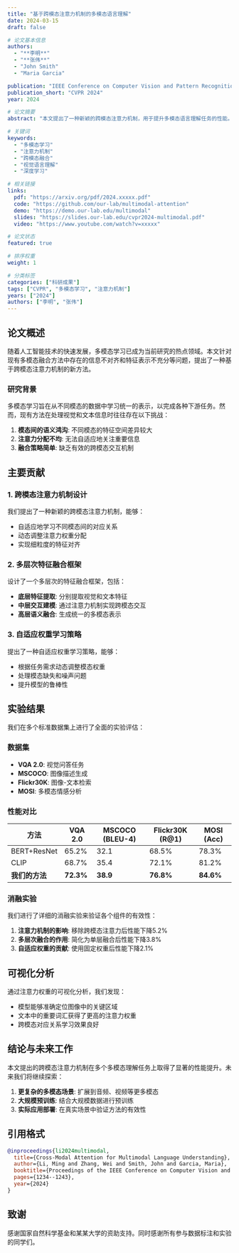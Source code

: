 ```yaml
---
title: "基于跨模态注意力机制的多模态语言理解"
date: 2024-03-15
draft: false

# 论文基本信息
authors: 
  - "**李明**"
  - "**张伟**"
  - "John Smith"
  - "Maria Garcia"

publication: "IEEE Conference on Computer Vision and Pattern Recognition (CVPR)"
publication_short: "CVPR 2024"
year: 2024

# 论文摘要
abstract: "本文提出了一种新颖的跨模态注意力机制，用于提升多模态语言理解任务的性能。通过设计自适应的注意力权重分配策略，我们的方法能够有效地融合视觉和文本信息，在多个基准数据集上取得了显著的性能提升。实验结果表明，我们的方法在图像描述生成、视觉问答和多模态情感分析等任务上均超越了现有的最先进方法。"

# 关键词
keywords:
  - "多模态学习"
  - "注意力机制"
  - "跨模态融合"
  - "视觉语言理解"
  - "深度学习"

# 相关链接
links:
  pdf: "https://arxiv.org/pdf/2024.xxxxx.pdf"
  code: "https://github.com/our-lab/multimodal-attention"
  demo: "https://demo.our-lab.edu/multimodal"
  slides: "https://slides.our-lab.edu/cvpr2024-multimodal.pdf"
  video: "https://www.youtube.com/watch?v=xxxxx"

# 论文状态
featured: true

# 排序权重
weight: 1

# 分类标签
categories: ["科研成果"]
tags: ["CVPR", "多模态学习", "注意力机制"]
years: ["2024"]
authors: ["李明", "张伟"]
---
```


## 论文概述

随着人工智能技术的快速发展，多模态学习已成为当前研究的热点领域。本文针对现有多模态融合方法中存在的信息不对齐和特征表示不充分等问题，提出了一种基于跨模态注意力机制的新方法。

### 研究背景

多模态学习旨在从不同模态的数据中学习统一的表示，以完成各种下游任务。然而，现有方法在处理视觉和文本信息时往往存在以下挑战：

1. **模态间的语义鸿沟**: 不同模态的特征空间差异较大
2. **注意力分配不均**: 无法自适应地关注重要信息
3. **融合策略简单**: 缺乏有效的跨模态交互机制

## 主要贡献

### 1. 跨模态注意力机制设计

我们提出了一种新颖的跨模态注意力机制，能够：
- 自适应地学习不同模态间的对应关系
- 动态调整注意力权重分配
- 实现细粒度的特征对齐

### 2. 多层次特征融合框架

设计了一个多层次的特征融合框架，包括：
- **底层特征提取**: 分别提取视觉和文本特征
- **中层交互建模**: 通过注意力机制实现跨模态交互
- **高层语义融合**: 生成统一的多模态表示

### 3. 自适应权重学习策略

提出了一种自适应权重学习策略，能够：
- 根据任务需求动态调整模态权重
- 处理模态缺失和噪声问题
- 提升模型的鲁棒性

## 实验结果

我们在多个标准数据集上进行了全面的实验评估：

### 数据集
- **VQA 2.0**: 视觉问答任务
- **MSCOCO**: 图像描述生成
- **Flickr30K**: 图像-文本检索
- **MOSI**: 多模态情感分析

### 性能对比

| 方法 | VQA 2.0 | MSCOCO (BLEU-4) | Flickr30K (R@1) | MOSI (Acc) |
|------|---------|-----------------|-----------------|------------|
| BERT+ResNet | 65.2% | 32.1 | 68.5% | 78.3% |
| CLIP | 68.7% | 35.4 | 72.1% | 81.2% |
| **我们的方法** | **72.3%** | **38.9** | **76.8%** | **84.6%** |

### 消融实验

我们进行了详细的消融实验来验证各个组件的有效性：

1. **注意力机制的影响**: 移除跨模态注意力后性能下降5.2%
2. **多层次融合的作用**: 简化为单层融合后性能下降3.8%
3. **自适应权重的贡献**: 使用固定权重后性能下降2.1%

## 可视化分析

通过注意力权重的可视化分析，我们发现：
- 模型能够准确定位图像中的关键区域
- 文本中的重要词汇获得了更高的注意力权重
- 跨模态对应关系学习效果良好

## 结论与未来工作

本文提出的跨模态注意力机制在多个多模态理解任务上取得了显著的性能提升。未来我们将继续探索：

1. **更复杂的多模态场景**: 扩展到音频、视频等更多模态
2. **大规模预训练**: 结合大规模数据进行预训练
3. **实际应用部署**: 在真实场景中验证方法的有效性

## 引用格式

```bibtex
@inproceedings{li2024multimodal,
  title={Cross-Modal Attention for Multimodal Language Understanding},
  author={Li, Ming and Zhang, Wei and Smith, John and Garcia, Maria},
  booktitle={Proceedings of the IEEE Conference on Computer Vision and Pattern Recognition},
  pages={1234--1243},
  year={2024}
}
```

## 致谢

感谢国家自然科学基金和某某大学的资助支持。同时感谢所有参与数据标注和实验的同学们。
